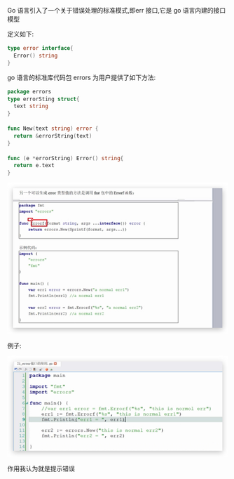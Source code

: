 Go 语言引入了一个关于错误处理的标准模式,即err 接口,它是 go 语言内建的接口 模型



定义如下:

``` go
type error interface{
  Error() string
}
```





go 语言的标准库代码包 errors 为用户提供了如下方法:

``` go
package errors
type errorSting struct{
  text string
}

func New(text string) error {
  return &errorString(text)
}

func (e *errorString) Error() string{
  return e.text
}

```





![image-20190509215153249](assets/image-20190509215153249.png)





例子:

![image-20190509215513881](assets/image-20190509215513881.png)

作用我认为就是提示错误

